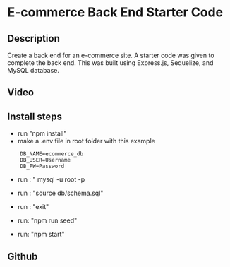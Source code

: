 # E-commerce Back End Starter Code

## Description 
Create a back end for an e-commerce site. A starter code was given to complete the back end. This was built using Express.js, Sequelize, and MySQL database.


## Video




## Install steps
-   run "npm install"
-   make a .env file in root folder with this example

```
    DB_NAME=ecommerce_db
    DB_USER=Username
    DB_PW=Password
```
-   run : " mysql -u root -p
-   run : "source db/schema.sql"
-   run : "exit"

- run: "npm run seed"
- run: "npm start"

## Github
